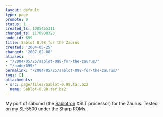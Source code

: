 ```yaml
---
layout: default
type: page
promote: 0
status: 1
created_ts: 1085465311
changed_ts: 1170908323
node_id: 699
title: Sablot 0.98 for the Zaurus
created: '2004-05-25'
changed: '2007-02-08'
aliases:
- "/2004/05/25/sablot-098-for-the-zaurus/"
- "/node/699/"
permalink: "/2004/05/25/sablot-098-for-the-zaurus/"
tags: []
attachments:
- src: page/files/Sablot-0.98.tar.bz2
  name: Sablot-0.98.tar.bz2
---
```

My port of sabcmd (the [Sablotron](http://www.gingerall.com/charlie/ga/xml/p_sab.xml) XSLT processor) for the Zaurus.  Tested on my SL-5500 under the Sharp ROMs.
